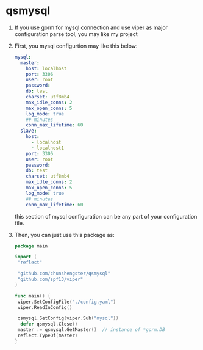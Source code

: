 # qsmysql

1. If you use gorm for mysql connection and use viper as major configuration parse tool, you may like my project

2. First, you mysql configurtion may like this below:

   ```yaml
   mysql:
     master:
       host: localhost
       port: 3306
       user: root
       password:
       db: test
       charset: utf8mb4
       max_idle_conns: 2
       max_open_conns: 5
       log_mode: true
       ## minutes
       conn_max_lifetime: 60
     slave:
       host:
         - localhost
         - localhost1
       port: 3306
       user: root
       password:
       db: test
       charset: utf8mb4
       max_idle_conns: 2
       max_open_conns: 5
       log_mode: true
       ## minutes
       conn_max_lifetime: 60
   ```

   this section of mysql configuration can be any part of your configuration file.

3. Then, you can just use this package as:

   ```go
   package main
   
   import (
   	"reflect"
   
   	"github.com/chunshengster/qsmysql"
   	"github.com/spf13/viper"
   )
   
   func main() {
   	viper.SetConfigFile("./config.yaml")
   	viper.ReadInConfig()
   
   	qsmysql.SetConfig(viper.Sub("mysql"))
     defer qsmysql.Close()
   	master := qsmysql.GetMaster()  // instance of *gorm.DB
   	reflect.TypeOf(master)
   }
   ```

   

